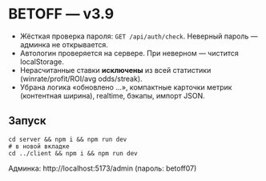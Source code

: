 # BETOFF — v3.9
- Жёсткая проверка пароля: `GET /api/auth/check`. Неверный пароль — админка не открывается.
- Автологин проверяется на сервере. При неверном — чистится localStorage.
- Нерасчитанные ставки **исключены** из всей статистики (winrate/profit/ROI/avg odds/streak).
- Убрана логика «обновлено …», компактные карточки метрик (контентная ширина), realtime, бэкапы, импорт JSON.

## Запуск
```
cd server && npm i && npm run dev
# в новой вкладке
cd ../client && npm i && npm run dev
```
Админка: http://localhost:5173/admin  (пароль: betoff07)
